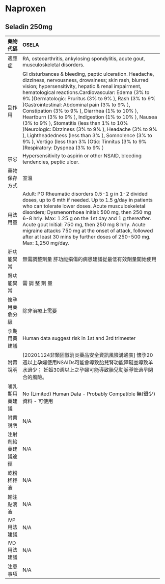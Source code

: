 # Naproxen

## Seladin 250mg

| 藥物代碼 | OSELA |
| :--- | :--- |
| 適應症 | RA, osteoarthritis, ankylosing spondylitis, acute gout, musculoskeletal disorders. |
| 副作用 | GI disturbances & bleeding, peptic ulceration. Headache, dizziness, nervousness, drowsiness; skin rash, blurred vision; hypersensitivity, hepatic & renal impairment, hematological reactions.Cardiovascular: Edema \(3% to 9% \)Dermatologic: Pruritus \(3% to 9% \), Rash \(3% to 9% \)Gastrointestinal: Abdominal pain \(3% to 9% \), Constipation \(3% to 9% \), Diarrhea \(1% to 10% \), Heartburn \(3% to 9% \), Indigestion \(1% to 10% \), Nausea \(3% to 9% \), Stomatitis \(less than 1% to 10% \)Neurologic: Dizziness \(3% to 9% \), Headache \(3% to 9% \), Lightheadedness \(less than 3% \), Somnolence \(3% to 9% \), Vertigo \(less than 3% \)Otic: Tinnitus \(3% to 9% \)Respiratory: Dyspnea \(3% to 9% \) |
| 禁忌 | Hypersensitivity to aspirin or other NSAID, bleeding tendencies, peptic ulcer. |
| 藥物保存方式 | 室溫 |
| 用法用量 | Adult: PO Rheumatic disorders 0.5-1 g in 1-2 divided doses, up to 6 mth if needed. Up to 1.5 g/day in patients who can tolerate lower doses. Acute musculoskeletal disorders; Dysmenorrhoea Initial: 500 mg, then 250 mg 6-8 hrly. Max: 1.25 g on the 1st day and 1 g thereafter. Acute gout Initial: 750 mg, then 250 mg 8 hrly. Acute migraine attacks 750 mg at the onset of attack, followed after at least 30 mins by further doses of 250-500 mg. Max: 1,250 mg/day. |
| 肝功能異常 | 無需調整劑量  肝功能損傷的病患建議從最低有效劑量開始使用 |
| 腎功能異常 | 需 調 整 劑 量 |
| 懷孕用藥危分級 | 除非治療上需要 |
| 孕期用藥建議 | Human data suggest risk in 1st and 3rd trimester |
| 附帶說明 | \[20201124非類固醇消炎藥品安全資訊風險溝通表\] 懷孕20週以上孕婦使用NSAIDs可能會導致胎兒腎功能障礙並導致羊水過少； 妊娠30週以上之孕婦可能導致胎兒動脈導管過早閉合的風險。 |
| 哺乳期用藥建議 | No \(Limited\) Human Data - Probably Compatible 無\(很少\)資料 - 可使用 |
| 附帶說明 | N/A |
| 注射劑給藥建議途徑 | N/A |
| 乾粉稀釋液 | N/A |
| 輸注點滴液 | N/A |
| IVP 用法建議 | N/A |
| IVD 用法建議 | N/A |
| 注意事項 | N/A |

